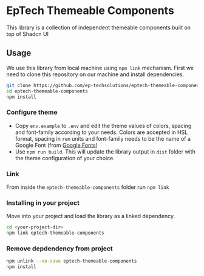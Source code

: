 # EpTech Themeable Components

This library is a collection of independent themeable components built on top of Shadcn UI

## Usage

We use this library from local machine using `npm link` mechanism. First we need to clone this repository on our machine and install dependencies.

```sh
git clone https://github.com/ep-techsolutions/eptech-themeable-components
cd eptech-themeable-components
npm install
```

### Configure theme

- Copy `env.example` to `.env` and edit the theme values of colors, spacing and font-family according to your needs.
  Colors are accepted in HSL format, spacing in `rem` units and font-family needs to be the name of a Google Font (from [Google Fonts](https://fonts.google.com/))
- Use `npm run build`. This will update the library output in `dist` folder with the theme configuration of your choice.

### Link

From inside the `eptech-themeable-components` folder run `npm link`

### Installing in your project

Move into your project and load the library as a linked dependency.

```sh
cd <your-project-dir>
npm link eptech-themeable-components
```

### Remove depdendency from project

```sh
npm unlink --no-save eptech-themeable-components
npm install
```
